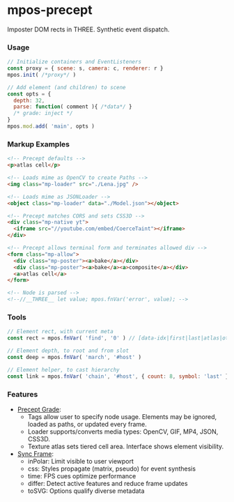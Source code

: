 # mpos-precept
Imposter DOM rects in THREE. Synthetic event dispatch.

### Usage
```js
// Initialize containers and EventListeners
const proxy = { scene: s, camera: c, renderer: r }
mpos.init( /*proxy*/ )

// Add element (and children) to scene
const opts = {
  depth: 32,
  parse: function( comment ){ /*data*/ }
  /* grade: inject */
}
mpos.mod.add( 'main', opts )
```

### Markup Examples
```html
<!-- Precept defaults -->
<p>atlas cell</p>

<!-- Loads mime as OpenCV to create Paths -->
<img class="mp-loader" src="./Lena.jpg" />

<!-- Loads mime as JSONLoader -->
<object class="mp-loader" data="./Model.json"></object>

<!-- Precept matches CORS and sets CSS3D -->
<div class="mp-native yt">
  <iframe src="//youtube.com/embed/CoerceTaint"></iframe>
</div>

<!-- Precept allows terminal form and terminates allowed div -->
<form class="mp-allow">
  <div class="mp-poster"><a>bake</a></div>
  <div class="mp-poster"><a>bake</a><a>composite</a></div>
  <a>atlas cell</a>
</form>

<!-- Node is parsed -->
<!--//__THREE__ let value; mpos.fnVar('error', value); -->
```

### Tools
```js
// Element rect, with current meta
const rect = mpos.fnVar( 'find', '0' ) // [data-idx|first|last|atlas|other]

// Element depth, to root and from slot
const deep = mpos.fnVar( 'march', '#host' )

// Element helper, to cast hierarchy
const link = mpos.fnVar( 'chain', '#host', { count: 8, symbol: 'last' } )
```

### Features
- [Precept Grade](https://github.com/KurtPachinger/mpos-precept/wiki/Process-Flow#precept-grade):
  - Tags allow user to specify node usage. Elements may be ignored, loaded as paths, or updated every frame.
  - Loader supports/converts media types: OpenCV, GIF, MP4, JSON, CSS3D.
  - Texture atlas sets tiered cell area. Interface shows element visibility.
- [Sync Frame](https://github.com/KurtPachinger/mpos-precept/wiki/Process-Flow#sync-frame):
  - inPolar: Limit visible to user viewport
  - css: Styles propagate (matrix, pseudo) for event synthesis
  - time: FPS cues optimize performance
  - differ: Detect active features and reduce frame updates
  - toSVG: Options qualify diverse metadata
